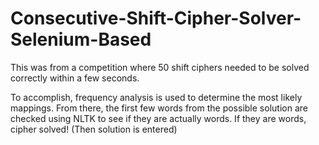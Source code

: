# Consecutive-Shift-Cipher-Solver-Selenium-Based

This was from a competition where 50 shift ciphers needed to be solved correctly within a few seconds. 


To accomplish, frequency analysis is used to determine the most likely mappings. From there, the first few words from the possible solution are checked using NLTK to see if they are actually words. If they are words, cipher solved! (Then solution is entered)
